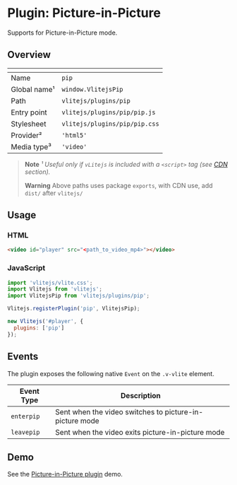 # Plugin: Picture-in-Picture

Supports for Picture-in-Picture mode.

## Overview

| <!-- -->          | <!-- -->                      |
| ----------------- | ----------------------------- |
| Name              | `pip`                         |
| Global name&sup1; | `window.VlitejsPip`           |
| Path              | `vlitejs/plugins/pip`         |
| Entry point       | `vlitejs/plugins/pip/pip.js`  |
| Stylesheet        | `vlitejs/plugins/pip/pip.css` |
| Provider&sup2;    | `'html5'`                     |
| Media type&sup3;  | `'video'`                     |

> **Note** _&sup1; Useful only if `vLitejs` is included with a `<script>` tag (see [CDN](../../../README.md#CDN) section)._
>
> **Warning** Above paths uses package `exports`, with CDN use, add `dist/` after `vlitejs/`

## Usage

### HTML

```html
<video id="player" src="<path_to_video_mp4>"></video>
```

### JavaScript

```js
import 'vlitejs/vlite.css';
import Vlitejs from 'vlitejs';
import VlitejsPip from 'vlitejs/plugins/pip';

Vlitejs.registerPlugin('pip', VlitejsPip);

new Vlitejs('#player', {
  plugins: ['pip']
});
```

## Events

The plugin exposes the following native `Event` on the `.v-vlite` element.

| Event Type | Description                                             |
| ---------- | ------------------------------------------------------- |
| `enterpip` | Sent when the video switches to picture-in-picture mode |
| `leavepip` | Sent when the video exits picture-in-picture mode       |

## Demo

See the [Picture-in-Picture plugin](https://jsfiddle.net/yoriiis/fdyjt8pg) demo.

